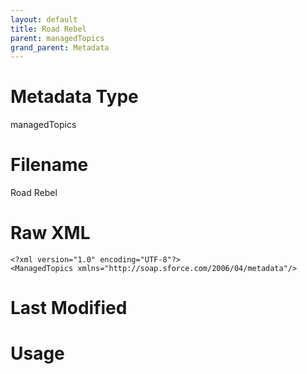 ```yaml
---
layout: default
title: Road Rebel
parent: managedTopics
grand_parent: Metadata
---
```

# Metadata Type
managedTopics


# Filename 
Road Rebel


# Raw XML
```
<?xml version="1.0" encoding="UTF-8"?>
<ManagedTopics xmlns="http://soap.sforce.com/2006/04/metadata"/>
```


# Last Modified


# Usage

